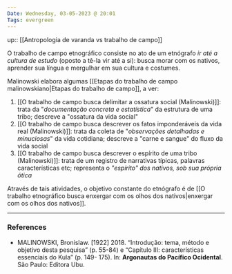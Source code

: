 ```yaml
---
Date: Wednesday, 03-05-2023 @ 20:01
Tags: evergreen
---
```

up:: [[Antropologia de varanda vs trabalho de campo]]

O trabalho de campo etnográfico consiste no ato de um etnógrafo *ir até a cultura de estudo* (oposto a tê-la vir até a si): busca morar com os nativos, aprender sua língua e mergulhar em sua cultura e costumes.

Malinowski elabora algumas [[Etapas do trabalho de campo malinowskiano|Etapas do trabalho de campo]], a ver:
1. [[O trabalho de campo busca delimitar a ossatura social (Malinowski)]]: trata da "*documentação concreta e estatística*" da estrutura de uma tribo; descreve a "ossatura da vida social"
2. [[O trabalho de campo busca descrever os fatos imponderáveis da vida real (Malinowski)]]: trata da coleta de "*observações detalhadas e minuciosas*" da vida cotidiana; descreve a "carne e sangue" do fluxo da vida social
3. [[O trabalho de campo busca descrever o espírito de uma tribo (Malinowski)]]: trata de um registro de narrativas típicas, palavras características etc; representa o *"espírito" dos nativos, sob sua própria ótica* 

Através de tais atividades, o objetivo constante do etnógrafo é de [[O trabalho etnográfico busca enxergar com os olhos dos nativos|enxergar com os olhos dos nativos]]. 


---
### References
- MALINOWSKI, Bronislaw. [1922] 2018. “Introdução: tema, método e objetivo desta pesquisa” (p. 55-84) e “Capítulo III: características essenciais do Kula” (p. 149- 175). In: **Argonautas do Pacífico Ocidental**. São Paulo: Editora Ubu.
